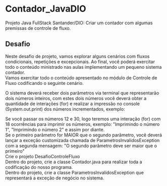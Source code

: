 # Contador_JavaDIO
Projeto Java FullStack Santander/DIO: Criar um contador com algumas premissas de controle de fluxo.  
## Desafio
Neste desafio de projeto, vamos explorar alguns cenários com fluxos condicionais, repetições e excepcionais. Ao final, você poderá exercitar todo o conteúdo ministrado nas aulas implementando um pequeno sistema contador.  
Vamos exercitar todo o conteúdo apresentado no módulo de Controle de Fluxo codificando o seguinte cenário.  

O sistema deverá receber dois parâmetros via terminal que representarão dois números inteiros, com estes dois números você deverá obter a quantidade de interações (for) e realizar a impressão no console (System.out.print) dos números incrementados, exemplo:  

Se você passar os números 12 e 30, logo teremos uma interação (for) com 18 ocorrências para imprimir os números, exemplo: "Imprimindo o número 1", "Imprimindo o número 2" e assim por diante.  
Se o primeiro parâmetro for MAIOR que o segundo parâmetro, você deverá lançar a exceção customizada chamada de ParametrosInvalidosException com a segunda mensagem: "O segundo parâmetro deve ser maior que o primeiro"  
Crie o projeto DesafioControleFluxo  
Dentro do projeto, crie a classe Contador.java para realizar toda a codificação do nosso programa.  
Dentro do projeto, crie a classe ParametrosInvalidosException que representará a exceção de negócio no sistema.  
